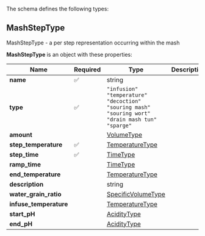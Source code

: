 The schema defines the following types:

## MashStepType 

MashStepType - a per step representation occurring within the mash

**MashStepType** is an object with these properties:

|Name|Required|Type|Description|
|--|--|--|--|
| **name** | :white_check_mark: | string|  |
| **type** | :white_check_mark: | `"infusion"`<br/>`"temperature"`<br/>`"decoction"`<br/>`"souring mash"`<br/>`"souring wort"`<br/>`"drain mash tun"`<br/>`"sparge"`|  |
| **amount** |  | [VolumeType](measureable_units.json.md#volumetype)|  |
| **step_temperature** | :white_check_mark: | [TemperatureType](measureable_units.json.md#temperaturetype)|  |
| **step_time** | :white_check_mark: | [TimeType](measureable_units.json.md#timetype)|  |
| **ramp_time** |  | [TimeType](measureable_units.json.md#timetype)|  |
| **end_temperature** |  | [TemperatureType](measureable_units.json.md#temperaturetype)|  |
| **description** |  | string|  |
| **water_grain_ratio** |  | [SpecificVolumeType](measureable_units.json.md#specificvolumetype)|  |
| **infuse_temperature** |  | [TemperatureType](measureable_units.json.md#temperaturetype)|  |
| **start_pH** |  | [AcidityType](measureable_units.json.md#aciditytype)|  |
| **end_pH** |  | [AcidityType](measureable_units.json.md#aciditytype)|  |

